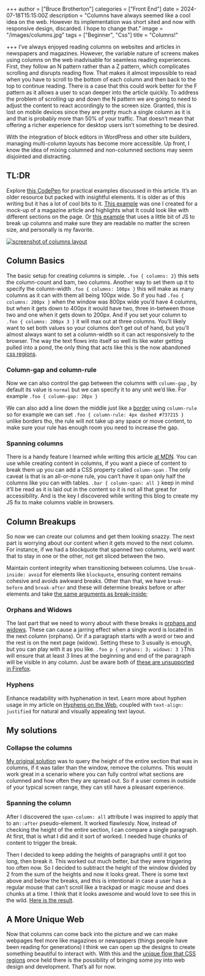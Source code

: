 +++
author = ["Bruce Brotherton"]
categories = ["Front End"]
date = 2024-07-18T15:15:00Z
description = "Columns have always seemed like a cool idea on the web. However its implementation was short sited and now with responsive design, discarded. I hope to change that."
image = "/images/columns.jpg"
tags = ["Beginner", "Css"]
title = "Columns!"

+++
I’ve always enjoyed reading columns on websites and articles in newspapers and magazines. However, the variable nature of screens makes using columns on the web inadvisable for seamless reading experiences. First, they follow an N pattern rather than a Z pattern, which complicates scrolling and disrupts reading flow. That makes it almost impossible to read when you have to scroll to the bottom of each column and then back to the top to continue reading. There is a case that this could work better for the F pattern as it allows a user to scan deeper into the article quickly. To address the problem of scrolling up and down the N pattern we are going to need to adjust the content to react accordingly to the screen size. Granted, this is lost on mobile devices since they are pretty much a single column as it is and that is probably more than 50% of your traffic. That doesn’t mean that offering a richer experience for desktop users isn’t something to be desired. 

With the integration of block editors in WordPress and other site builders, managing multi-column layouts has become more accessible. Up front, I know the idea of mixing columned and non-columned sections may seem disjointed and distracting.

## TL:DR

Explore [this CodePen](https://codepen.io/brucebrotherton/full/yEGozE) for practical examples discussed in this article. It’s an older resource but packed with insightful elements. It is older as of this writing but it has a lot of cool bits to it. [This example](https://codepen.io/brucebrotherton/pen/zLowXR/68d0d3bc11301c1666db6296a6d51cf7) was one I created for a mock-up of a magazine article and highlights what It could look like with different sections on the page. Or [this example](https://codepen.io/brucebrotherton/pen/vYwMRxo) that uses a little bit of JS to break up columns and make sure they are readable no matter the screen size, and personally is my favorite.

[![screenshot of columns layout](/images/columns-codepen.png)](https://codepen.io/brucebrotherton/full/vYwMRxo)


## Column Basics

The basic setup for creating columns is simple. `.foo { columns: 2}` this sets the column-count and bam, two columns. Another way to set them up it to specify the column-width `.foo { columns: 100px }` this will make as many columns as it can with them all being 100px wide. So if you had `.foo { columns: 200px }` when the window was 800px wide you’d have 4 columns, but when it gets down to 400px it would have two, three in-between those two and one when it gets down to 200px. And if you set your column to `.foo { columns: 200px 3 }` it will max out at three columns.  You’ll likely want to set both values so your columns don’t get out of hand, but you’ll almost always want to set a column-width so it can act responsively to the browser. The way the text flows into itself so well its like water getting pulled into a pond, the only thing that acts like this is the now abandoned [css regions](https://www.brucebrotherton.com/blog/css-regions/).

### Column-gap and column-rule

Now we can also control the gap between the columns with `column-gap` , by default its value is `normal` but we can specify it to any unit we’d like. For example `.foo { column-gap: 20px }`

We can also add a line down the middle just like a [border](https://www.brucebrotherton.com/blog/box-model-borders/) using `column-rule` so for example we can set `.foo { column-rule: 4px dashed #737215 }` unlike borders tho, the rule will not take up any space or move content, to make sure your rule has enough room you need to increase the gap.

### Spanning columns

There is a handy feature I learned while writing this article [at MDN](https://developer.mozilla.org/en-US/docs/Learn/CSS/CSS_layout/Multiple-column_Layout). You can use while creating content in columns, if you want a piece of content to break them up you can add a CSS property called `column-span` . The only caveat is that is an all-or-none rule, you can’t have it span only half the columns like you can with tables. `.bar { column-span: all }` keep in mind it’ll be read as it is laid out in the content so it is not all that great for accessibility. And is the key I discovered while writing this blog to create my JS fix to make columns viable in browsers.

## Column Breakups

So now we can create our columns and get them looking snazzy. The next part is worrying about our content when it gets moved to the next column. For instance, if we had a blockquote that spanned two columns, we’d want that to stay in one or the other, not get sliced between the two. 

Maintain content integrity when transitioning between columns. Use `break-inside: avoid` for elements like `blockquote`, ensuring content remains cohesive and avoids awkward breaks. Other than that, we have `break-before` and `break-after` and these will determine breaks before or after elements and take [the same arguments as break-inside](https://developer.mozilla.org/en-US/docs/Web/CSS/CSS_multicol_layout/Handling_content_breaks_in_multicol_layout);

### Orphans and Widows

The last part that we need to worry about with these breaks is [orphans and widows](https://designshack.net/articles/typography/widow-typography/). These can cause a jarring effect when a single word is located in the next column (orphans). Or if a paragraph starts with a word or two and the rest is on the next page (widow). Setting these to 3 usually is enough, but you can play with it as you like. `.foo p { orphans: 3; widows: 3 }`This will ensure that at least 3 lines at the beginning and end of the paragraph will be visible in any column.  Just be aware both of [these are unsupported in Firefox](https://caniuse.com/?search=orphans).

### Hyphens

Enhance readability with hyphenation in text. Learn more about hyphen usage in my article on [Hyphens on the Web](https://www.brucebrotherton.com/blog/hyphens-on-the-web/), coupled with `text-align: justified` for natural and visually appealing text layout.

## My solutions

### Collapse the columns

[My original solution](https://codepen.io/brucebrotherton/pen/yEGozE) was to query the height of the entire section that was in columns, if it was taller than the window, remove the columns. This would work great in a scenario where you can fully control what sections are columned and how often they are spread out. So if a user comes in outside of your typical screen range, they can still have a pleasant experience. 

### Spanning the column

After I discovered the `span-column: all` attribute I was inspired to apply that to an`::after` pseudo-element. It worked flawlessly. Now, instead of checking the height of the entire section, I can compare a single paragraph. At first, that is what I did and it sort of worked. I needed huge chunks of content to trigger the break.

Then I decided to keep adding the heights of paragraphs until it got too long, then break it. This worked out much better, but they were triggering too often now. So I decided to subtract the height of the window divided by 2 from the sum of the heights and now it looks great. There is some text above and below the breaks, and this is intentional in case a user has a regular mouse that can’t scroll like a trackpad or magic mouse and does chunks at a time. I think that it looks awesome and would love to see this in the wild. [Here is the result](https://codepen.io/brucebrotherton/pen/vYwMRxo). 

## A More Unique Web

Now that columns can come back into the picture and we can make webpages feel more like magazines or newspapers (things people have been reading for generations) I think we can open up the designs to create something beautiful to interact with. With this and the [unique flow that CSS regions](https://www.brucebrotherton.com/blog/css-regions/) once held there is the possibility of bringing some joy into web design and development. That’s all for now.